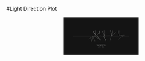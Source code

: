 #Light Direction Plot

<p align="center">
  <img src="https://github.com/pepeballesterostel/Light-Direction-plotter/blob/main/tintoretto.png" width="200" />
</p>

